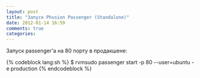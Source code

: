 ```yaml
---
layout: post
title: "Запуск Phusion Passenger (Standalone)"
date: 2012-01-14 16:59
comments: true
categories:
---
```


Запуск passenger'а на 80 порту в продакшене:

{% codeblock lang:sh %}
$ rvmsudo passenger start -p 80 --user=ubuntu -e production
{% endcodeblock %}
